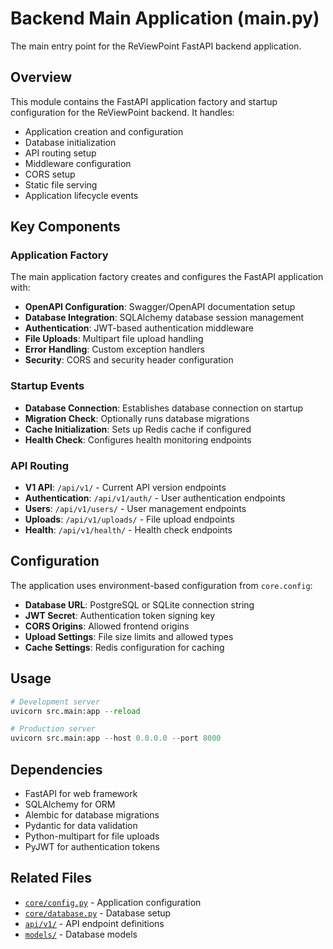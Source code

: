 # Backend Main Application (main.py)

The main entry point for the ReViewPoint FastAPI backend application.

## Overview

This module contains the FastAPI application factory and startup configuration for the ReViewPoint backend. It handles:

- Application creation and configuration
- Database initialization
- API routing setup
- Middleware configuration
- CORS setup
- Static file serving
- Application lifecycle events

## Key Components

### Application Factory

The main application factory creates and configures the FastAPI application with:

- **OpenAPI Configuration**: Swagger/OpenAPI documentation setup
- **Database Integration**: SQLAlchemy database session management
- **Authentication**: JWT-based authentication middleware
- **File Uploads**: Multipart file upload handling
- **Error Handling**: Custom exception handlers
- **Security**: CORS and security header configuration

### Startup Events

- **Database Connection**: Establishes database connection on startup
- **Migration Check**: Optionally runs database migrations
- **Cache Initialization**: Sets up Redis cache if configured
- **Health Check**: Configures health monitoring endpoints

### API Routing

- **V1 API**: `/api/v1/` - Current API version endpoints
- **Authentication**: `/api/v1/auth/` - User authentication endpoints
- **Users**: `/api/v1/users/` - User management endpoints
- **Uploads**: `/api/v1/uploads/` - File upload endpoints
- **Health**: `/api/v1/health/` - Health check endpoints

## Configuration

The application uses environment-based configuration from `core.config`:

- **Database URL**: PostgreSQL or SQLite connection string
- **JWT Secret**: Authentication token signing key
- **CORS Origins**: Allowed frontend origins
- **Upload Settings**: File size limits and allowed types
- **Cache Settings**: Redis configuration for caching

## Usage

```python
# Development server
uvicorn src.main:app --reload

# Production server
uvicorn src.main:app --host 0.0.0.0 --port 8000
```

## Dependencies

- FastAPI for web framework
- SQLAlchemy for ORM
- Alembic for database migrations
- Pydantic for data validation
- Python-multipart for file uploads
- PyJWT for authentication tokens

## Related Files

- [`core/config.py`](core/config.py.md) - Application configuration
- [`core/database.py`](core/database.py.md) - Database setup
- [`api/v1/`](api/v1/) - API endpoint definitions
- [`models/`](models/README.md) - Database models
